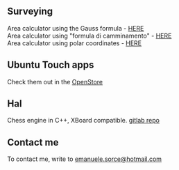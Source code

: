 ## Surveying

Area calculator using the Gauss formula - [HERE](https://tronfortytwo.github.io/gauss-calculator)    
Area calculator using "formula di camminamento" - [HERE](https://tronfortytwo.github.io/camminamento-calculator)    
Area calculator using polar coordinates - [HERE](https://tronfortytwo.github.io/polar-calculator)

## Ubuntu Touch apps
Check them out in the [OpenStore](https://open-store.io/?sort=relevance&search=author%3AEmanuele%20Sorce "OpenStore")

## Hal
Chess engine in C++, XBoard compatible. [gitlab repo](https://gitlab.com/tronfortytwo/hal)

## Contact me
To contact me, write to emanuele.sorce@hotmail.com
